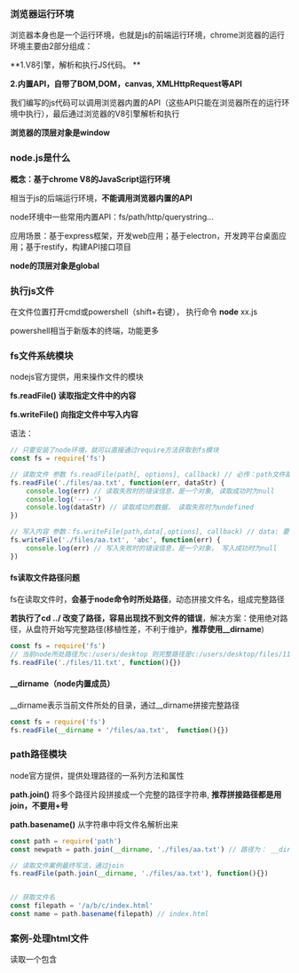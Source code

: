 ###  浏览器运行环境

浏览器本身也是一个运行环境，也就是js的前端运行环境，chrome浏览器的运行环境主要由2部分组成：

**1.V8引擎，解析和执行JS代码。 **

**2.内置API，自带了BOM,DOM，canvas, XMLHttpRequest等API**

我们编写的js代码可以调用浏览器内置的API（这些API只能在浏览器所在的运行环境中执行），最后通过浏览器的V8引擎解析和执行

**浏览器的顶层对象是window**





### node.js是什么

**概念：基于chrome V8的JavaScript运行环境**

相当于js的后端运行环境，**不能调用浏览器内置的API**

node环境中一些常用内置API：fs/path/http/querystring...

应用场景：基于express框架，开发web应用；基于electron，开发跨平台桌面应用；基于restify，构建API接口项目

**node的顶层对象是global**



### 执行js文件

在文件位置打开cmd或powershell（shift+右键）， 执行命令 **node** xx.js

powershell相当于新版本的终端，功能更多



### fs文件系统模块

nodejs官方提供，用来操作文件的模块

**fs.readFile()  读取指定文件中的内容**

**fs.writeFile() 向指定文件中写入内容**

语法：

```javascript
// 只要安装了node环境，就可以直接通过require方法获取到fs模块
const fs = require('fs')

// 读取文件 参数 fs.readFile(path[, options], callback) // 必传：path文件路径和回调函数, 可选：options 指定编码格式
fs.readFile('./files/aa.txt', function(err, dataStr) {
    console.log(err) // 读取失败时的错误信息，是一个对象, 读取成功时为null
    console.log('----')
    console.log(dataStr) // 读取成功的数据， 读取失败时为undefined
})

// 写入内容 参数：fs.writeFile(path,data[,options], callback) // data: 要写入的内容
fs.writeFile('./files/aa.txt', 'abc', function(err) {
    console.log(err) // 写入失败时的错误信息，是一个对象， 写入成功时为null
})
```



#### fs读取文件路径问题

fs在读取文件时，**会基于node命令时所处路径**，动态拼接文件名，组成完整路径

**若执行了cd ../ 改变了路径，容易出现找不到文件的错误**，解决方案：使用绝对路径，从盘符开始写完整路径(移植性差，不利于维护，**推荐使用__dirname**)

```js
const fs = require('fs')
// 当前node所处路径为c:/users/desktop 则完整路径是c:/users/desktop/files/11.txt
fs.readFile('./files/11.txt', function(){})
```



#### __dirname（node内置成员）

__dirname表示当前文件所处的目录，通过__dirname拼接完整路径

```js
const fs = require('fs')
fs.readFile(__dirname + '/files/aa.txt',  function(){})
```





### path路径模块

node官方提供，提供处理路径的一系列方法和属性

**path.join()**  将多个路径片段拼接成一个完整的路径字符串,  **推荐拼接路径都是用join，不要用+号**

**path.basename()**  从字符串中将文件名解析出来

```js
const path = require('path')
const newpath = path.join(__dirname, './files/aa.txt') // 路径为： __dirname/files/aa.txt

// 读取文件案例最终写法，通过join
fs.readFile(path.join(__dirname, './files/aa.txt'), function(){})


// 获取文件名
const filepath = '/a/b/c/index.html'
const name = path.basename(filepath) // index.html
```



### 案例-处理html文件

读取一个包含<style>和<script>标签代码的html文件，提取里面的style, script部分到单独的css, js文件中存放

最终形成.css .js  .html 3个文件单独存放，html中通过外链引用.css和.js 的形式

```js
// 创建读取script和style的正则
const regStyle = /<style>[\S\s]*<\/style>/ //匹配任意空白和非空白字符 *表示任意次
const regJs = /<script>[\s\S]*<\/script>/

// resolveCSS方法，提取html文件中的<style></style>部分代码，放到单独样式文件中
function resolveCSS(htmlStr) {
    // 用正则截取style部分代码
    const res = regStyle.exec(htmlStr)
    const newCSS = res[0].replace('<style>', '').replace('</style>', '')
    
    // 写入新文件
    const fs = require('fs')
    const path = require('path')
    fs.writeFile(path.join(__dirname, './css/index.css'), newCSS, function(err) {
        if (err) console.log('CSS写入失败')
        console.log('CSS写入成功')
    })
}

// 提取js代码，和css处理逻辑一样
function resolveJS(htmlStr) {}

// 处理html文件，把包含的script和style部分代码去除，替换为link形式
function resolveHTML(htmlStr){
    const newHTML = htmlStr.replace(regStyle, '<link rel="stylesheet" href="./css/index.css" />')
    					   .replace(regJs, '<script src="./js/index.js"></script>')
    // 写入新的index.html文件
    const fs = require('fs')
    const path = require('path')
    fs.writeFile(path.join(__dirname, './index.html'), newHTML, function(err){
        if(err) console.log('写入html失败')
        console.log('写入html成功')
    })
}
```





### http模块

node官方提供，创建web服务器的模块

创建web服务器步骤

```js
// 1.导入模块
const http = require('http')
// 2.创建web服务器实例
const server = http.createServer()

// 3.给服务器绑定request事件
// 只要有客户端请求，就会触发request事件
 server.on('request', (req, res) => {
     // 触发事件后的回调
     console.log('someone visit webserver')
     /*
     	req请求对象包含了客户端的相关属性，例如：
     	req.url是客户端请求的url地址， 请求地址从端口号后面开始，若请求的是根地址，则url就是'/'
     	req.method 客户端请求类型  默认是get
     */
     
     /*
     	res是响应对象， 通过res.end()传要响应的内容
     	res.setHeader 设置响应头各种字段 中文一定要设置否则乱码
     */ 
     res.setHeader('Content-Type', 'text/html; charset=utf-8')
     res.end('我是node server') // 被插入到页面的body标签中
 })

// 4.启动服务器 指定端口号和回调函数
server.listen(80, () => {
    console.log('http server running at http://127.0.0.1')
})
```



**根据不同的请求地址返回对应内容**

```js
server.on('request', (req, res) => {
    const url = req.url // 获取请求地址
    let content = '<h1>not found</h1>'
    if (url === 'index.html') {
        content = '<h1>首页</h1>'
    }
    if (url === 'about.html') content = '<h1>关于</h1>'
    res.setHeader('Content-Type', 'text/html; charset=utf-8')
    // 把响应内容返给客户端
    res.end(content)
})
```



#### 读取文件内容返回给客户端

```js
/*
	思路：前端请求地址映射为服务器的资源储存地址，读取文件内容后返回给客户端
	例如请求/index.html 服务端映射资源路径为 资源完整路径+/index.html 通过__dirname拼接
*/ 
const http = require('http')
const server = http.createServer()
const fs = require('fs')
const path = require('path')

 server.on('request', (req, res) => {
     const url = req.url
     // 把请求路径映射到资源路径
     // 用户请求/index.html 后台资源路径实际为: __dirname+/web/index.html
     fs.readFile(path.join(__dirname, '/web', url), 'utf8', function(err, dataStr) {
         if(err) console.log('请求失败')
         res.end(dataStr) // 把读取成功后的内容相应给客户端
     })
 })

// 4.启动服务器 指定端口号和回调函数
server.listen(80, () => {
    console.log('http server running at http://127.0.0.1')
})
```



### 模块化

优点：提升代码复用性，提升代码可维护性，实现按需加载

nodeJs遵循CommonJS模块化规范

nodejs的模块分类：

1.内置模块（由nodeJs官方提供，如fs, path, http）

2.自定义模块（用户创建的每个js文件都是自定义模块）

3.第三方模块（由第三方开发的模块，也叫做包）



#### 加载模块

调用require()方法即加载模块

**require()加载模块时会执行模块中的代码**

```js
const fs = require('fs') // 加载内置模块
const moment = require('moment') // 加载第三方模块和内置模块差不多

const custom = require('./costom.js') // 加载自定义模块需要指定路径
```

**模块有自己的作用域，不会共享变量和属性**

```js
// a.js
const name = 'david'

// b.js
const m = require('./a.js')
console.log(m) // {}  打印的是一个空对象，模块作用域，模块成员不共享
```



#### module对象

在每个.js自定义模块中都有一个module对象，储存了和当前模块有关信息，如id,path,filename,exports等等

##### exports向外共享成员

exports是module对象上的一个属性，默认值是一个空对象

module.exports 可以将模块内成员共享出去，供外界调用

**外部使用require()方法得到的就是module.exports所指向的对象**



#### 加载机制

1.模块首次加载会放到缓存中，如引用了多次同一个模块，模块中的代码只会执行一次

2.内置模块优先级最高，如第三方模块和内置模块重名，优先加载内置模块

3.require()加载的模块不写后缀名，会自动补全，优先补全为js，如果没有xx.js这个文件，补全为xx.json

4.require()加载的是文件夹，优先加载文件夹内package.json中指定的main入口文件，若没有package.json，则加载index.js

查找机制： 如果加载模块不是内置模块，也没有路径标识，node会从当前模块的父目录开始尝试从/node_modules中加载第三方模块，如果没有则移动到再上一层，直到系统根目录



### npm

全球最大的包共享平台，也就是第三方模块共享平台，可以从官方服务器下载所需包，通过npm包管理工具下载包

npm init -y  创建package.json包管理配置文件， -y表示采用系统默认的基本配置信息

npm install xx   安装包



#### 自己发布npm包

创建一个npm项目，创建入口文件，创建README.md 说明文档，创建package.json 包配置文件

关键步骤：package.json中配置入口文件main: index.js，创建src文件夹，将对应功能写到独立的js文件中再导出

index.js主要用来暴露模块，暴露包中要提供的各种功能

```js
// index.js 入口文件
const date = require('./src/dateFormat.js')
const escape = require('./src/htmlEscape.js')

// 暴露功能模块
module.exports = {
    ...date, // 展开对象挂载到模块上, 因为date导出的对象也挂载了多个方法
    ...escape
}

// 使用方式
const myUtils = require('david-pacakge') // package.json中配置的包名
myUtils.formatDate(new Date())
```



**发布包流程：**

1.npm官网注册账号

2.终端内执行**npm login** 依次输入用户名、密码、邮箱后登录成功

3.将终端切换到包的根目录，执行**npm publish**,即将包发布到了npm(注意包名必须唯一)





### express

基于nodejs的一个web开发框架，用来创建web服务器（代替内置模块http，更高效），本质也是一个第三方模块

express最常见的使用：

创建web网页资源服务器，创建api接口服务器



#### 安装

npm install express@4.17.1  安装指定版本

#### 使用

```js
// 导入模块
const express = require('express')
// 创建web服务器
const app = express()

app.listen(80, () => {
    console.log('express server is running at http://127.0.0.1')
})

// 监听get请求
app.get('请求URL', function(req, res) {/* 处理函数 */})
// 监听post请求
app.post('请求URL', function() {/* 处理函数 */})

// 返回数据
app.get('/user', function(req, res) {
    // send方法可以响应一个JSON对象， 也可以响应文本
    res.send({name: 'david', age: 35})
})


// 获取url中的参数  127.0.0.1/?name=david&age=35
app.get('/', function(req, res) {
    // req.query获取url上的参数
    console.log(req.query) // {name: 'david', age: 35}
})

// 获取动态参数 请求地址127.0.0.1/user/123
app.get('/user/:id', function(req, res) {
    // req.params匹配动态参数
    console.log(req.params) // {id: 123}
})
```



#### 托管静态资源

app.use(express.static(’目录‘))   对外提供静态资源

```js
/* 
	指定public目录为静态资源文件夹，如images,css,js都是public文件夹内的资源，就都可以访问到了
	访问的路径不需要添加/public路径，默认访问的就是public路径下的资源
	localhost:3000/images/xx.jpg
	localhost:3000/css/style.css
	localhost:3000/js/xx.js
*/
app.use(express.static('./public')) // 当前文件相对路径
app.use(express.static('./files')) // 可以托管多个静态资源目录


// 挂载路径前缀
app.use('/resource', express.static('./public')) // 需要访问localhost:3000/resource/js/xx.js 才能访问资源
```



#### 路由

express中，路由是指客户端请求与服务器处理函数的**映射关系**

express中路由分3部分组成：请求类型，请求的URL，处理函数

```js
// 挂载路由，匹配get请求， 请求url为/user
app.get('/user', (req, res) => {
    res.send('hello get')
})

// 挂载路由，匹配post请求，请求url为/
app.post('/', (req, res) => {
    res.send('hello post')
})
```



#### 路由模块化

不推荐把路由直接挂载到app上，推荐抽离到单独模块管理

```js
// router.js文件内，创建路由实例
const express = require('express')
// 创建路由实例
const router = express.Router()
// 挂载路由
router.get('/user/list', (req, res) => {res.send('get list')})
router.post('/user/add', (req, res) => {res.send('post add')})

// 导出路由
module.exports = router
```

app模块内导入路由

```js
// 导入路由模块
const useRouter = require('./router.js')
// 注册路由模块
app.use(useRouter) // app.use 用来注册全局中间件, 路由本质上也是一个中间件

// 给路由添加统一前缀
app.use('/api', useRouter) // 访问时路径前要加/api
```





#### nodemon

监听代码，修改node代码后自动重启服务，无需手动重启

安装：npm i nodemon -g

使用：nodemon xx.js     使用nodemon运行的js代码，就可以监听代码改动，并自动重启项目



#### 中间件

express中间件概念：

业务处理环节中的中间过程，必须有输入和输出，本质是一个函数

当请求到达服务器后，可以连续调用多个中间件，从而对请求进行预处理

客户端请求==》中间件1===》中间件2===》....中间件N===》处理完毕响应(路由)===》客户端接收响应

next函数作用：是多个中间件连续调用的关键，表示把流转关系转交给下一个**中间件**或**路由**

```js
// 官方示例：这是一个中间件函数，它的形参中必须包含一个next函数， 这是和路由函数的区别
app.get('/', function(req, res, next) {
    next() // 处理完毕，转交处理给下一个中间件或路由
})
```

##### 全局中间件

```js
const express = require('express')
const app = express()

// 定义中间件函数
const mw = function(req, res, next) {
    console.log('我是中间件')
    const reqTime = new Date().getTime()
    req.reqTime = reqTime // 给req对象添加属性，流转到下一个函数中使用
    next() // 必须调用，流转req和res给下一个函数
}
// 注册全局中间件
app.use(mw)

app.get('/', function(req, res) {
    console.log(req.reqTime) // 获取中间件添加的属性
})
app.listen(80, () => {console.log('server is running')})
```

##### 局部中间件

不使用app.use的就是局部中间件

```js
const mw = function(req, res, next) {
    console.log('中间件函数')
    next()
}
const mw2 = function() {}
/*
	挂载局部生效的中间件，可以同时挂载多个，会先调用中间件函数，再调用路由函数
*/
app.get('/', mw, mw2, function(req, res) {
    res.send('home')
})
```

##### 路由级别中间件

```js
const app = express()
const router = express.Router()

// 路由上注册中间件
router.use(function(req, res, next) {
    next()
})
app.use(router)
```

##### 错误级别中间件

```js
app.get('/', function(req, res) {
    throw new Error('some error') // 模拟错误并抛出
})

// 错误级别的中间件多一个形参err，包含了错误信息, 捕获错误防止程序崩溃, ！必须注册在所有路由之后！
app.use(function(err, req, res, next) {
    console.log('错误信息:', err.message )
    res.send('error==>', err.message) // 响应错误信息
})
```

##### 内置中间件

node官方提供的中间件

```js
// express.static 托管静态资源的中间件

// express.json  解析json格式的请求数据
app.use(express.json())
// express.urlencoded  解析url-encoded格式的请求数据
app.use(express.urlencoded({ extended: false }))
```

获取请求体演示：

```js
const express = require('express')
const app = express()

// 关键：配置解析json的中间件
app.use(express.json())

app.post('/user', function(req, res) {
    // req.body可以获取客户端发送的请求体数据，默认情况若不配置解析数据的中间件res.body = undefined
    console.log(req.body)
    res.send('ok')
})

app.listen(80, function() {console.log('server is running')})
```



##### 第三方中间件

body-parser ：解析请求体数据中间件

安装 **npm install body-parser**，require导入， app.use注册中间件

```js
const parser = require('body-parser')

app.use(parser.urlencoded({extended: false}))

app.post('user', function(req, res) {
    console.log(req.body) // 可以解析url-encoded格式数据
})
```



##### 自定义中间件

模拟express.urlencoded中间件

```js
// 0.创建服务器 略

// node内置模块querystring, 转换数据格式用
const qs = require('querystring')

// 1. 定义中间件
app.use((req, res, next) => {
    // 1.1监听req的data事件, 当服务端接收到数据时就会出发这个事件
    // 当数据很大时，不会一次接收完，可能多次触发事件，定义一个变量存储所有数据
    let str = ''
    req.on('data', (chunk) => { // chunk就是每次触发事件时接收到的数据
        str += chunk
    })
    // 1.2 监听req的end事件， 请求发送完毕后触发
    req.on('end', () => {
        console.log(str) // 完整的数据，是一个字符串
        // 1.3 把字符串数据转换成对象
       	const body = qs.parse(str)
        // 1.4 把body挂载到req.body上，给下游中间件或路由使用
        req.body = body
        next() // 别忘记调用next
    })
})

// 下游路由
app.post('/user',  function(req, res) {
    res.send(req.body) // 获取body数据并响应回去
})
```

**封装成模块**

```js
// custom-parser.js 文件名
const qs = require('querystring')

function bodyParser(req, res, next) {
    let str = ''
    req.on('data', (chunk) => {
        str += chunk
    })
    req.on('end', () => {
       	const body = qs.parse(str)
        req.body = body
        next()
    })
}
module.exports = bodyParser

// 使用模块
const customParser = require('custom-parser')
app.use(customParser)
```



##### 注意事项

1.多个中间件共享req和res对象

2.中间件必须定义在路由前面（错误级别中间件定义在最后）

3.必须调用next函数

4.next函数执行后不要再写代码



#### 编写接口

```js
// app.js 
const express = require('express')
const app = express()

// 导入路由
const router = require('./router.js')

// 注册解析请求体中间件
app.use(express.urlencoded({extended: false}))

// 指定/api为统一路由前缀， 注册全局路由
app.use('/api', router)
// 启动服务
app.listen(80, function() {})


// router.js
const express = require('express')
const router = express.Router()

// 挂载get请求路由  前端请求路径为: /api/user
router.get('/user', function(req, res) {
    // 获取查询参数
    const query = req.query
    
    res.send({
        code: '000000',
        msg: 'get请求成功',
        data: query // 把请求查询参数原样返给前端
    })
})

// 挂载post请求路由  请求路径：/api/other
router.post('/other', function(req, res) {
    // 获取请求体数据
    const body = req.body 
    res.send({
        code: '000000',
        msg: 'post请求成功',
        data: body
    })
})
```

#### 跨域

cors解决跨域

安装cors中间件: npm install cors

**原理：跨域的响应是被浏览器阻止的，在服务端配置响应头：Access-Control-Allow-*， 客户端识别到这种响应头就不会被拦截了**

```js
// 导入模块
const cors = require('cors')
// 在所有路由前注册cors中间件
app.use(cors())

const router = require('./router.js')

app.use('/api', router)
```



#### cors响应头类型

**Access-Control-Allow-Origin: <origin> | ***       origin的值指定了允许访问该资源的外域URL， *就是通配符，允许任何外域请求

**Access-Control-Allow-Headers  ：**  默认情况cors仅支持9种客户端请求头（Accept, Accept-Language, Content-Language, DPR, Downlink, Save-Data, Viewport-Width, Width, Content-Type (值仅限于text/plain，multipart/form-data , application/x-www-form-urlencoded 三者之一) ）

如果客户端发送额外的请求头，则服务端需要对额外请求头进行声明，否则请求会失败

**Access-Control-Allow-Methods:**   默认情况cors仅支持get,post,head请求， 如果客户端希望通过put,delete方式请求服务端，需要配置这个响应头

```js
// 设置只允许来自指定域名的请求
res.setHeader('Access-Control-Allow-Origin', 'http://xx.com')

// 声明允许客户端发送Content-Type和X-Custom-Header请求头
res.setHeader('Access-Control-Allow-Headers', 'Content-Type, X-Custom-Header')

// 声明允许的请求方式
res.setHeader('Access-Control-Allow-Methods', 'POST, GET, PUT, HEAD, DELETE') // 允许这5个方法 或*允许所有
```



#### cors请求的分类

客户端在请求CORS接口时，根据请求方式和请求头不同，可将CORS请求分为2类

**简单请求只发生一次请求，预检请求发生二次**



**简单请求**

满足以下2个条件就是简单请求

1.请求方式是GET/POST/HEAD

2.HTTP头部信息不超过cors默认支持的9个类型



**预检请求**

**预检请求概念：在浏览器和服务端正式通信前，浏览器会发送OPTION请求进行预检，以获知服务器是否允许该实际请求，这次OPTION请求被称为预检请求。服务器成功响应预检请求后，才会发送真正的请求并携带真实数据。**

符合以下条件之一，就需要执行预检请求

1.GET,POST,HEAD之外的请求类型

2.请求头中包含自定义头部字段

3.发送的数据类型是application/json



#### JSONP接口

jsonp概念：浏览器通过script标签的src属性，请求服务端数据，同时服务端返回一个函数的调用，这种请求方式就是jsonp，**jsonp仅支持get请求， 不是真正的AJAX请求，因为没有使用XMLHttpRequest对象**

实现步骤：

1. 获取客户端发送过来的回调函数名字
2. 拼接一个函数调用的字符串
3. 把字符串响应给客户端的<script>标签进行解析

```js
// 创建jsonp接口， 放在cors中间件前防止cors冲突， 放后面会被被cors处理成跨域接口
app.get('/api/jsonp', function(req, res) {
    // 获取回调函数的名字
    const funcName = req.query.callback
    // 传给回调函数的数据
    const data = { name: 'david', age: 35}
    // 发送的是一个函数调用，拼接成字符串返回给客户端
    const scriptStr = `${funcName}(${JSON.stringify(data)})`  // funcName(data) 就是这种样式
    res.send(scriptStr) // 响应给客户端的<script>标签进行解析
})

const cors = require('cors')
app.use(cors())
const router = require('./router.js')
app.use('/api', router)
```

**客户端用jquery进行jsonp接口请求**

```js
// 绑定事件触发请求
$('#button').on('click', function() {
    $.ajax({
        method: 'GET',
        url: 'http://127.0.0.1/api/jsonp',
        dataType: 'jsonp', // 必须指定为jsonp请求
        success: function (res) {
            console.log(res) // {name: 'david', age: 35}
        }
    })
})
```



### mySQL

#### 安装

mySQL sever  数据库服务软件

mySQL workbench 可视化操作工具



#### 项目中操作mySQL

1.安装mySQL模块

2.通过mySql模块连接数据库

3.通过mySql模块执行SQL语句

**安装模块**

npm install mysql

**建立数据库连接**

```js
const mysql = require('mysql')

// 建立与mysql数据库的连接
const db = mysql.createPool({
    host: '127.0.0.1', // 数据库地址
    user: 'root',
    password: 'admin123',
    database: 'my_db_01' // 要操作哪个数据库
})


// 查询users表数据
const sqlStr = 'select * from  users'
db.query(sqlStr, (err, res) => { // 执行完毕的回调函数
    // 查询失败
    if (err) console.log(err.message)
    // 查询成功
    console.log(res)
})

// 插入数据 
const user = { name: 'david', password: '123456' }
// ?表示占位符
const insertSql = 'insert into users(name, password) VALUES(?, ?)'
// 方法中按顺序传入占位符的数据， 通过affectedRows判断是否执行成功
db.query（insertSql, [user.name, user.password], (err, res) => {
    if (err) console.log('执行失败')
    if (res.affectedRows === 1) console.log('执行成功')
}）

// 更新数据
const user2 = { id:7, name: 'kashin', password: '000' }
// 也要使用?作为占位符
const updateSql = 'update users SET name=?, password=? WHERE id=?'
// 按顺序传入占位符对应数据， 备注：sql中如果只有一个占位符，可以省略[]，直接传数据
db.query(updateSql, [user2.name, user2.password, user2.id], (err, res) => {
    if (res.affecedRows === 1) console.log('成功')
})
```



### web开发模式

大致分为2种：

1.服务端渲染： 服务端发送html页面给客户端，服务端通过字符串拼接动态生成

​	优点：前端响应快，只需渲染页面，利于SEO

​	缺点：占用服务端资源，不利于前后端分离，对于前端复杂的项目开发效率低

2.前端渲染： 前端专注UI， 后端专注API

​	优点：AJAX可实现局部渲染，用户体验好， 减轻服务端渲染压力

​	缺点：不利于SEO（Vue，react的SSR能解决该问题）



### Session

**http协议是无状态性的，每次http请求都是独立的**

Cookie在身份认证中的作用：

客户端第一次请求时，服务端通过响应头的形式，向客户端发送一个身份认证的Cookie,客户端会自动将Cookie保存到浏览器中。

随后当客户端每次请求时，浏览器会自动将该Cookie通过请求头发送给服务器，服务器即可验证该客户端身份

**Cookie不具备安全性：** 浏览器发送的Cookie可能伪造，需要服务端认证通过, 见以下session认证



#### express-session中间件

```js
const express = require('express')
const app = express()

const session = require('express-session')
// 注册session中间件.传入一个配置对象
app.use(session({
    secret: 'abc123',
    resave: false,
    svaUninitialized: true
}))


// 在session上保存数据
app.post('/api/login', (req, res) => {
    if (req.body.username !== 'david' && req.body.password !== '123456') {
        return res.send({status: 1, msg: '登陆失败'})
    }
    // 配置了express-session, 才能获取到req.session属性
    req.session.user = req.body // 把用户信息保存到session中
    req.session.isLogin = true  // 把登录状态保存到session中
    res.send({stuats: 0, msg: '登录成功'})
})


// 从session上获取数据
app.get('/api/userInfo', (req, res) => {
    if (!req.session.isLogin) { // 用户未登录
        return res.send({status: 1, msg: 'fail'})
    }
})

// 清空session
app.post('/api/logout', (req, res) => {
    req.session.destroy() // 只会清空当前用户的session
    res.send({status: 0, msg: '退出登录成功'})
})
```



#### session的局限性

session基于cookie实现，cookie默认不支持跨域，当涉及前端跨域请求接口时需要很多额外配置。



### JWT

JSON Web Token：跨域认证解决方案

JWT由3部分组成：header.payload.signature      其中payload部分是真正的用户信息加密后生成的字符串

![image-20231218175505452](D:\typora-img\image-20231218175505452.png)



#### express中使用jwt

安装2个包：npm install jsonwebtoken express-jwt 

jsonwebtoken：用于生成jwt字符串

express-jwt：用于将jwt字符串解析还原成JSON对象